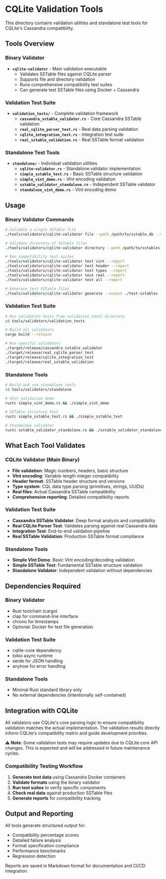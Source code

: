 # CQLite Validation Tools

This directory contains validation utilities and standalone test tools for CQLite's Cassandra compatibility.

## Tools Overview

### Binary Validator
- **`cqlite-validator`** - Main validation executable
  - Validates SSTable files against CQLite parser
  - Supports file and directory validation
  - Runs comprehensive compatibility test suites
  - Can generate test SSTable files using Docker + Cassandra

### Validation Test Suite
- **`validation_tests/`** - Complete validation framework
  - **`cassandra_sstable_validator.rs`** - Core Cassandra SSTable validation
  - **`real_cqlite_parser_test.rs`** - Real data parsing validation
  - **`cqlite_integration_test.rs`** - Integration test suite
  - **`real_sstable_validation.rs`** - Real SSTable format validation

### Standalone Test Tools
- **`standalone/`** - Individual validation utilities
  - **`cqlite-validator.rs`** - Standalone validator implementation
  - **`simple_sstable_test.rs`** - Basic SSTable structure validation
  - **`simple_vint_demo.rs`** - VInt encoding validation
  - **`sstable_validator_standalone.rs`** - Independent SSTable validator
  - **`standalone_vint_demo.rs`** - VInt encoding demo

## Usage

### Binary Validator Commands

```bash
# Validate a single SSTable file
./tools/validators/cqlite-validator file --path /path/to/sstable.db --verbose

# Validate directory of SSTable files
./tools/validators/cqlite-validator directory --path /path/to/sstables --pattern "*.db" --recursive

# Run compatibility test suites
./tools/validators/cqlite-validator test vint --report
./tools/validators/cqlite-validator test header --report
./tools/validators/cqlite-validator test types --report
./tools/validators/cqlite-validator test real --report
./tools/validators/cqlite-validator test all --report

# Generate test SSTable files
./tools/validators/cqlite-validator generate --output ./test-sstables --version 5.0
```

### Validation Test Suite

```bash
# Run validation tests from validation_tests directory
cd tools/validators/validation_tests

# Build all validators
cargo build --release

# Run specific validators
./target/release/cassandra_sstable_validator
./target/release/real_cqlite_parser_test
./target/release/cqlite_integration_test
./target/release/real_sstable_validation
```

### Standalone Tools

```bash
# Build and run standalone tools
cd tools/validators/standalone

# VInt validation demo
rustc simple_vint_demo.rs && ./simple_vint_demo

# SSTable structure test
rustc simple_sstable_test.rs && ./simple_sstable_test

# Standalone validator
rustc sstable_validator_standalone.rs && ./sstable_validator_standalone
```

## What Each Tool Validates

### CQLite Validator (Main Binary)
- **File validation**: Magic numbers, headers, basic structure
- **VInt encoding**: Variable-length integer compatibility
- **Header format**: SSTable header structure and versions
- **Type system**: CQL data type parsing (primitives, strings, UUIDs)
- **Real files**: Actual Cassandra SSTable compatibility
- **Comprehensive reporting**: Detailed compatibility reports

### Validation Test Suite
- **Cassandra SSTable Validator**: Deep format analysis and compatibility
- **Real CQLite Parser Test**: Validates parsing against real Cassandra data
- **Integration Test**: End-to-end validation pipeline
- **Real SSTable Validation**: Production SSTable format compliance

### Standalone Tools
- **Simple VInt Demo**: Basic VInt encoding/decoding validation
- **Simple SSTable Test**: Fundamental SSTable structure validation
- **Standalone Validator**: Independent validation without dependencies

## Dependencies Required

### Binary Validator
- Rust toolchain (cargo)
- clap for command-line interface
- chrono for timestamps
- Optional: Docker for test file generation

### Validation Test Suite
- cqlite-core dependency
- tokio async runtime
- serde for JSON handling
- anyhow for error handling

### Standalone Tools
- Minimal Rust standard library only
- No external dependencies (intentionally self-contained)

## Integration with CQLite

All validators use CQLite's core parsing logic to ensure compatibility validation matches the actual implementation. The validation results directly inform CQLite's compatibility matrix and guide development priorities.

⚠️ **Note**: Some validation tests may require updates due to CQLite core API changes. This is expected and will be addressed in future maintenance cycles.

### Compatibility Testing Workflow

1. **Generate test data** using Cassandra Docker containers
2. **Validate formats** using the binary validator
3. **Run test suites** to verify specific components
4. **Check real data** against production SSTable files
5. **Generate reports** for compatibility tracking

## Output and Reporting

All tools generate structured output for:
- Compatibility percentage scores
- Detailed failure analysis
- Format specification compliance
- Performance benchmarks
- Regression detection

Reports are saved in Markdown format for documentation and CI/CD integration.